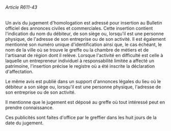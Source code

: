 ###### Article R611-43

Un avis du jugement d'homologation est adressé pour insertion au Bulletin officiel des annonces civiles et commerciales. Cette insertion contient l'indication du nom du débiteur, de son siège ou, lorsqu'il est une personne physique, de l'adresse de son entreprise ou de son activité. Il est également mentionné son numéro unique d'identification ainsi que, le cas échéant, le nom de la ville où se trouve le greffe ou la chambre de métiers et de l'artisanat de région dont il relève. Lorsque l'activité en difficulté est celle à laquelle un entrepreneur individuel à responsabilité limitée a affecté un patrimoine, l'insertion précise le registre où a été inscrite la déclaration d'affectation.

Le même avis est publié dans un support d'annonces légales du lieu où le débiteur a son siège ou, lorsqu'il est une personne physique, l'adresse de son entreprise ou de son activité.

Il mentionne que le jugement est déposé au greffe où tout intéressé peut en prendre connaissance.

Ces publicités sont faites d'office par le greffier dans les huit jours de la date du jugement.

